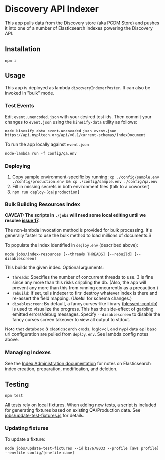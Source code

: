 # Discovery API Indexer

This app pulls data from the Discovery store (aka PCDM Store) and pushes it into one of a number of Elasticsearch indexes powering the Discovery API.

## Installation

```
npm i
```

## Usage

This app is deployed as lambda `discoveryIndexerPoster`. It can also be invoked in "bulk" mode.

### Test Events

Edit `event.unencoded.json` with your desired test ids. Then commit your changes to `event.json` using the `kinesify-data` utility as follows:

```
node kinesify-data event.unencoded.json event.json https://api.nypltech.org/api/v0.1/current-schemas/IndexDocument
```

To run the app locally against `event.json`

```
node-lambda run -f config/qa.env
```

### Deploying

1. Copy sample environment-specific by running:  `cp ./config/sample.env ./config/production.env && cp ./config/sample.env ./config/qa.env`
1. Fill in missing secrets in both environment files (talk to a coworker)
1. `npm run deploy-[qa|production]`

### Bulk Building Resources Index

**CAVEAT: The scripts in `./jobs` will need some local editing until we resolve
[issue 17](https://github.com/NYPL-discovery/discovery-api-indexer/issues/17).**

The non-lambda invocation method is provided for bulk processing. It's generally faster to use the bulk method to load millions of documents.S

To populate the index identified in `deploy.env` (described above):

`node jobs/index-resources [--threads THREADS] [--rebuild] [--disablescreen]`

This builds the given index. Optional arguments:
* `threads`: Specifies the number of concurrent threads to use. 3 is fine since any more than this risks crippling the db. (Also, the app will prevent any more than this from running concurrently as a precaution.)
* `rebuild`: If set, tells indexer to first destroy whatever index is there and re-assert the field mapping. (Useful for schema changes.)
* `disablescreen`: By default, a fancy curses-like library ([blessed-contrib](https://github.com/yaronn/blessed-contrib)) is used to visualize the progress. This has the side-effect of garbling emitted errors/debug messages. Specify `--disablescreen` to disable the fancy curses screen takeover to view all output to stdout.

Note that database & elasticsearch creds, loglevel, and nypl data api base url configuration are pulled from `deploy.env`. See lambda config notes above.

### Managing Indexes

See the [Index Administration documentation](docs/index-admin.md) for notes on Elasticsearch index creation, preparation, modification, and deletion.

## Testing

```
npm test
```

All tests rely on local fixtures. When adding new tests, a script is included for generating fixtures based on existing QA/Production data. See [jobs/update-test-fixtures.js](jobs/update-test-fixtures.js) for details.

### Updating fixtures

To update a fixture:
```
node jobs/update-test-fixtures --id b17678033 --profile [aws profile] --envfile config/[envfile name]
```
